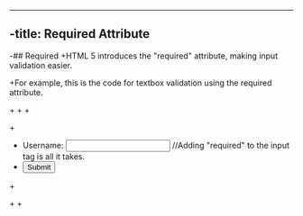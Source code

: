 ----
 -title: Required Attribute 
 ----
 -## Required
 +HTML 5 introduces the "required" attribute, making input validation easier. 
  
 +For example, this is the code for textbox validation using the required attribute. 
 
 +<!DOCTYPE html>
 +<html>
 +<body>
  
 +<form action="/action_page.php">
 +  Username: <input type="text" name="usrname" required>   //Adding "required" to the input tag is all it takes. 
 +  <input type="submit">
 +</form>
  
 +</body>
 +</html>


